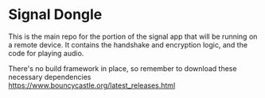 Signal Dongle
=============

This is the main repo for the portion of the signal app that will be running on a remote device.
It contains the handshake and encryption logic, and the code for playing audio.

There's no build framework in place, so remember to download these necessary dependencies
https://www.bouncycastle.org/latest_releases.html
